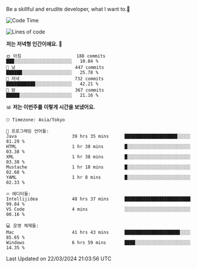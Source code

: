 Be a skillful and erudite developer, what I want to.👶

<!--START_SECTION:waka-->
![Code Time](http://img.shields.io/badge/Code%20Time-578%20hrs%2016%20mins-blue)

![Lines of code](https://img.shields.io/badge/%EC%A0%80%EB%8A%94%20%EC%97%AC%ED%83%9C%EA%B9%8C%EC%A7%80%20-989.0%20thousand%20%EC%A4%84%EC%9D%98%20%EC%BD%94%EB%93%9C%EB%A5%BC%20%EC%9E%91%EC%84%B1%ED%96%88%EC%96%B4%EC%9A%94.-blue)

**저는 저녁형 인간이에요. 🦉** 

```text
🌞 아침                     188 commits         ███░░░░░░░░░░░░░░░░░░░░░░   10.84 % 
🌆 낮　                     447 commits         ██████░░░░░░░░░░░░░░░░░░░   25.78 % 
🌃 저녁                     732 commits         ███████████░░░░░░░░░░░░░░   42.21 % 
🌙 밤　                     367 commits         █████░░░░░░░░░░░░░░░░░░░░   21.16 % 
```


📊 **저는 이번주를 이렇게 시간을 보냈어요.** 

```text
🕑︎ Timezone: Asia/Tokyo

💬 프로그래밍 언어들: 
Java                     39 hrs 35 mins      ████████████████████░░░░░   81.29 % 
HTML                     1 hr 38 mins        █░░░░░░░░░░░░░░░░░░░░░░░░   03.38 % 
XML                      1 hr 38 mins        █░░░░░░░░░░░░░░░░░░░░░░░░   03.38 % 
Mustache                 1 hr 18 mins        █░░░░░░░░░░░░░░░░░░░░░░░░   02.68 % 
YAML                     1 hr 8 mins         █░░░░░░░░░░░░░░░░░░░░░░░░   02.33 % 

🔥 에디터들: 
Intellijidea             48 hrs 37 mins      █████████████████████████   99.84 % 
VS Code                  4 mins              ░░░░░░░░░░░░░░░░░░░░░░░░░   00.16 % 

💻 운영 체제들: 
Mac                      41 hrs 43 mins      █████████████████████░░░░   85.65 % 
Windows                  6 hrs 59 mins       ████░░░░░░░░░░░░░░░░░░░░░   14.35 % 
```


 Last Updated on 22/03/2024 21:03:56 UTC
<!--END_SECTION:waka-->
